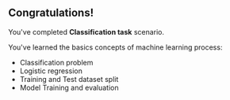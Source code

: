 ## Congratulations!

You've completed **Classification task** scenario.

You've learned the basics concepts of machine learning process:
* Classification problem
* Logistic regression
* Training and Test dataset split
* Model Training and evaluation
